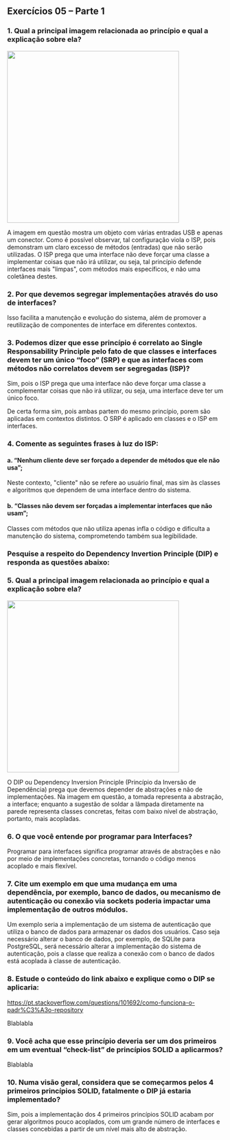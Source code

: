 ## Exercícios 05 – Parte 1

### 1. Qual a principal imagem relacionada ao princípio e qual a explicação sobre ela?

<img src="https://miro.medium.com/v2/resize:fit:750/1*g6TcTe-lwlyYKbLSc0RYNw.jpeg" width="400">

A imagem em questão mostra um objeto com várias entradas USB e apenas um conector. Como é possível observar, tal configuração viola o ISP, pois demonstram um claro excesso de métodos (entradas) que não serão utilizadas. O ISP prega que uma interface não deve forçar uma classe a implementar coisas que não irá utilizar, ou seja, tal princípio defende interfaces mais "limpas", com métodos mais específicos, e não uma coletânea destes.

### 2. Por que devemos segregar implementações através do uso de interfaces?

Isso facilita a manutenção e evolução do sistema, além de promover a reutilização de componentes de interface em diferentes contextos.

### 3. Podemos dizer que esse princípio é correlato ao Single Responsability Principle pelo fato de que classes e interfaces devem ter um único “foco” (SRP) e que as interfaces com métodos não correlatos devem ser segregadas (ISP)?

Sim, pois o ISP prega que uma interface não deve forçar uma classe a complementar coisas que não irá utilizar, ou seja, uma interface deve ter um único foco.

De certa forma sim, pois ambas partem do mesmo princípio, porem são aplicadas em contextos distintos. O SRP é aplicado em classes e o ISP em interfaces.

### 4. Comente as seguintes frases à luz do ISP:
#### a. “Nenhum cliente deve ser forçado a depender de métodos que ele não usa”;

Neste contexto, "cliente" não se refere ao usuário final, mas sim às classes e algoritmos que dependem de uma interface dentro do sistema.

#### b. “Classes não devem ser forçadas a implementar interfaces que não usam”;

Classes com métodos que não utiliza apenas infla o código e dificulta a manutenção do sistema, comprometendo também sua legibilidade.

### Pesquise a respeito do Dependency Invertion Principle (DIP) e responda as questões abaixo:

### 5. Qual a principal imagem relacionada ao princípio e qual a explicação sobre ela?

<img src="https://miro.medium.com/v2/resize:fit:720/format:webp/1*Fm_6woXqebKY0zOokzEt7g.jpeg" width="400">

O DIP ou Dependency Inversion Principle (Princípio da Inversão de Dependência) prega que devemos depender de abstrações e não de implementações. Na imagem em questão, a tomada representa a abstração, a interface; enquanto a sugestão de soldar a lâmpada diretamente na parede representa classes concretas, feitas com baixo nível de abstração, portanto, mais acopladas.

### 6. O que você entende por programar para Interfaces?

Programar para interfaces significa programar através de abstrações e não por meio de implementações concretas, tornando o código menos acoplado e mais flexível.

### 7. Cite um exemplo em que uma mudança em uma dependência, por exemplo, banco de dados, ou mecanismo de autenticação ou conexão via sockets poderia impactar uma implementação de outros módulos.

Um exemplo seria a implementação de um sistema de autenticação que utiliza o banco de dados para armazenar os dados dos usuários. Caso seja necessário alterar o banco de dados, por exemplo, de SQLite para PostgreSQL, será necessário alterar a implementação do sistema de autenticação, pois a classe que realiza a conexão com o banco de dados está acoplada à classe de autenticação.

### 8. Estude o conteúdo do link abaixo e explique como o DIP se aplicaria:

https://pt.stackoverflow.com/questions/101692/como-funciona-o-padr%C3%A3o-repository

Blablabla

### 9. Você acha que esse princípio deveria ser um dos primeiros em um eventual “check-list” de princípios SOLID a aplicarmos?

Blablabla

### 10. Numa visão geral, considera que se começarmos pelos 4 primeiros princípios SOLID, fatalmente o DIP já estaria implementado?

Sim, pois a implementação dos 4 primeiros princípios SOLID acabam por gerar algoritmos pouco acoplados, com um grande número de interfaces e classes concebidas a partir de um nível mais alto de abstração.
